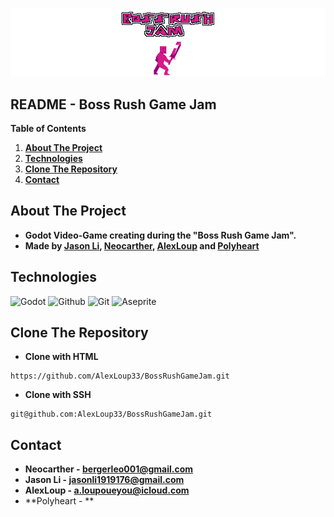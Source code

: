 [![](banner.png)](https://itch.io/jam/boss-rush-jam-2023)

README - Boss Rush Game Jam
-----------------------

**Table of Contents**
1.  **[About The Project](#about-the-project)**
2.  **[Technologies](#technologies)**
3.  **[Clone The Repository](#clone-the-repository)**
4.  **[Contact](#contact)**

## About The Project
* **Godot Video-Game creating during the "Boss Rush Game Jam".**
* **Made by [Jason Li](https://github.com/dethland), [Neocarther](https://github.com/Neocarther), [AlexLoup](https://github.com/AlexLoup33) and [Polyheart]()**

## Technologies
![Godot](https://godotengine.org/assets/press/logo_large_color_light.png)
![Github](https://github.githubassets.com/images/modules/logos_page/GitHub-Mark.png)
![Git](https://img.shields.io/badge/git-%23F05033.svg?style=for-the-badge&logo=git&logoColor=white)
![Aseprite](https://unity-yuji.xyz/wp-content/uploads/2019/12/0c94e1f899591640d4998eef21117ec2.png)

## Clone The Repository
* **Clone with HTML**

```
https://github.com/AlexLoup33/BossRushGameJam.git
```

* **Clone with SSH**

```
git@github.com:AlexLoup33/BossRushGameJam.git
```

## Contact
* **Neocarther - bergerleo001@gmail.com**
* **Jason Li - jasonli1919176@gmail.com**
* **AlexLoup - a.loupoueyou@icloud.com**
* **Polyheart - **